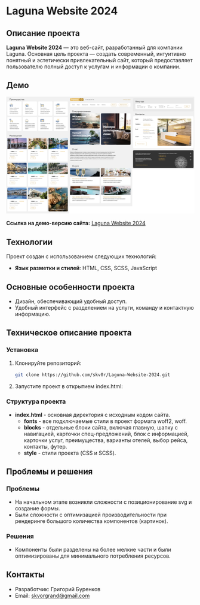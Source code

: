 # Laguna Website 2024

## Описание проекта
**Laguna Website 2024** — это веб-сайт, разработанный для компании Laguna. Основная цель проекта — создать современный, интуитивно понятный и эстетически привлекательный сайт, который предоставляет пользователю полный доступ к услугам и информации о компании.

## Демо
![Скриншот сайта](screenshots/lagoona-fullscreen.png)

**Ссылка на демо-версию сайта:** [Laguna Website 2024](https://laguna-website.com/demo)

## Технологии
Проект создан с использованием следующих технологий:
- **Язык разметки и стилей**: HTML, CSS, SCSS, JavaScript


## Основные особенности проекта
- Дизайн, обеспечивающий удобный доступ.
- Удобный интерфейс с разделением на услуги, команду и контактную информацию.

## Техническое описание проекта

### Установка
1. Клонируйте репозиторий:
    ```sh
    git clone https://github.com/skv0r/Laguna-Website-2024.git
    ```

2. Запустите проект в открытием index.html:


### Структура проекта
- **index.html** - основная директория с исходным кодом сайта.
  - **fonts** - все подключаемые стили в проект формата woff2, woff.
  - **blocks** - отдельные блоки сайта, включая главную, шапку с навигацией, карточки спец-предложений, блок с информацией, карточки услуг, преимущества, варианты отелей, выбор рейса, контакты, футер.
  - **style** - стили проекта (CSS и SCSS).


## Проблемы и решения
### Проблемы
- На начальном этапе возникли сложности с позиционирование svg и создание формы.
- Были сложности с оптимизацией производительности при рендеринге большого количества компонентов (картинок).

### Решения
- Компоненты были разделены на более мелкие части и были оптимизированы для минимального потребления ресурсов.

## Контакты
- Разработчик: Григорий Буренков
- Email: [skvorgrand@gmail.com](mailto:skvorgrand@gmail.com)
